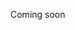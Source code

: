 Coming soon

<!--stackedit_data:
eyJoaXN0b3J5IjpbLTc2ODY3NjcwOCwxNjEzMjU4NDc3LC0xOD
kyMTE2NTc0XX0=
-->